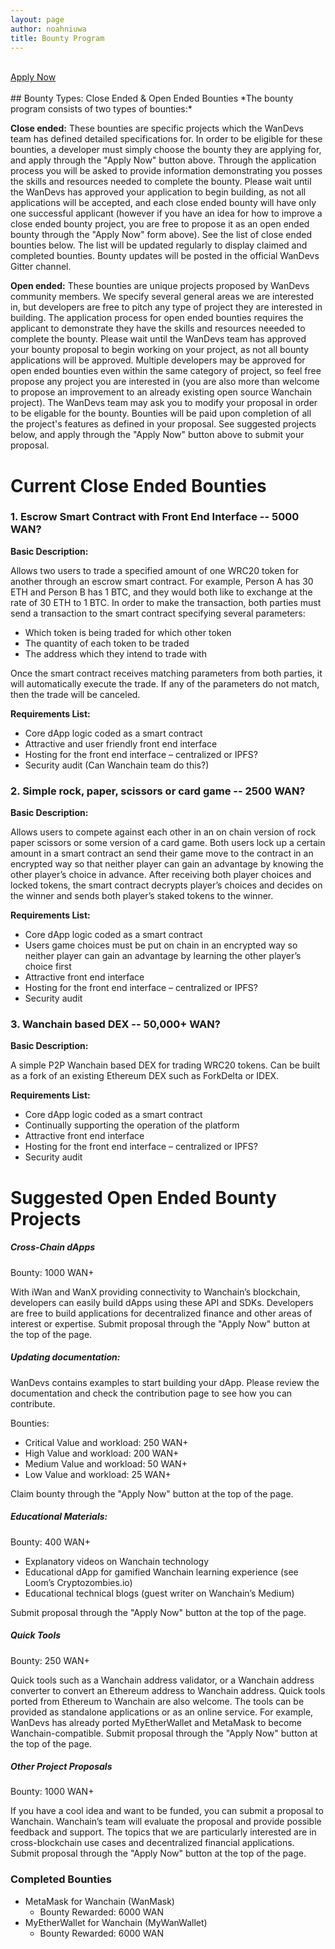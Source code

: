 ```yaml
---
layout: page
author: noahniuwa
title: Bounty Program
---
```

<br>
<div class="button-container">
  <a href="https://forms.gle/X9JxAyWtQUvPbTZM7" target="_blank" class="my-button">Apply Now </a>
</div>
<br>
## Bounty Types: Close Ended & Open Ended Bounties
*The bounty program consists of two types of bounties:*

**Close ended:** These bounties are specific projects which the WanDevs team has defined detailed specifications for. In order to be eligible for these bounties, a developer must simply choose the bounty they are applying for, and apply through the "Apply Now" button above. Through the application process you will be asked to provide information demonstrating you posses the skills and resources needed to complete the bounty. Please wait until the WanDevs has approved your application to begin building, as not all applications will be accepted, and each close ended bounty will have only one successful applicant (however if you have an idea for how to improve a close ended bounty project, you are free to propose it as an open ended bounty through the "Apply Now" form above). See the list of close ended bounties below. The list will be updated regularly to display claimed and completed bounties. Bounty updates will be posted in the official WanDevs Gitter channel.

**Open ended:** These bounties are unique projects proposed by WanDevs community members. We specify several general areas we are interested in, but developers are free to pitch any type of project they are interested in building. The application process for open ended bounties requires the applicant to demonstrate they have the skills and resources neeeded to complete the bounty. Please wait until the WanDevs team has approved your bounty proposal to begin working on your project, as not all bounty applications will be approved. Multiple developers may be approved for open ended bounties even within the same category of project, so feel free propose any project you are interested in (you are also more than welcome to propose an improvement to an already existing open source Wanchain project). The WanDevs team may ask you to modify your proposal in order to be eligable for the bounty. Bounties will be paid upon completion of all the project's features as defined in your proposal. See suggested projects below, and apply through the "Apply Now" button above to submit your proposal. 

# Current Close Ended Bounties

### 1. Escrow Smart Contract with Front End Interface -- 5000 WAN? 

**Basic Description:**  

Allows two users to trade a specified amount of one WRC20 token for another through an escrow smart contract. For example, Person A has 30 ETH and Person B has 1 BTC, and they would both like to exchange at the rate of 30 ETH to 1 BTC. In order to make the transaction, both parties must send a transaction to the smart contract specifying several parameters: 
  
* Which token is being traded for which other token 
* The quantity of each token to be traded 
* The address which they intend to trade with 

Once the smart contract receives matching parameters from both parties, it will automatically execute the trade. If any of the parameters do not match, then the trade will be canceled. 

**Requirements List:**

* Core dApp logic coded as a smart contract 
* Attractive and user friendly front end interface 
* Hosting for the front end interface – centralized or IPFS? 
* Security audit (Can Wanchain team do this?)

### 2. Simple rock, paper, scissors or card game -- 2500 WAN?

**Basic Description:**  

Allows users to compete against each other in an on chain version of rock paper scissors or some version of a card game. Both users lock up a certain amount in a smart contract an send their game move to the contract in an encrypted way so that neither player can gain an advantage by knowing the other player’s choice in advance. After receiving both player choices and locked tokens, the smart contract decrypts player’s choices and decides on the winner and sends both player’s staked tokens to the winner. 
  
**Requirements List:**  

* Core dApp logic coded as a smart contract 
* Users game choices must be put on chain in an encrypted way so neither player can gain an advantage by learning the other player’s choice first
* Attractive front end interface 
* Hosting for the front end interface – centralized or IPFS? 
* Security audit 


### 3. Wanchain based DEX -- 50,000+ WAN? 

**Basic Description:**  

A simple P2P Wanchain based DEX for trading WRC20 tokens. Can be built as a fork of an existing Ethereum DEX such as ForkDelta or IDEX. 

**Requirements List:**

* Core dApp logic coded as a smart contract 
* Continually supporting the operation of the platform 
* Attractive front end interface 
* Hosting for the front end interface – centralized or IPFS? 
* Security audit 


# Suggested Open Ended Bounty Projects

##### Cross-Chain dApps 

Bounty: 1000 WAN+ 

With iWan and WanX providing connectivity to Wanchain’s blockchain, developers can easily build dApps using these API and SDKs. Developers are free to build applications for decentralized finance and other areas of interest or expertise. Submit proposal through the "Apply Now" button at the top of the page. 

#####  Updating documentation: 

WanDevs contains examples to start building your dApp. Please review the documentation and check the contribution page to see how you can contribute. 

Bounties:  

- Critical Value and workload: 250 WAN+ 
- High Value and workload: 200 WAN+  
- Medium Value and workload: 50 WAN+ 
- Low Value and workload: 25 WAN+ 

Claim bounty through the "Apply Now" button at the top of the page. 

##### Educational Materials:  

Bounty: 400 WAN+ 

- Explanatory videos on Wanchain technology 
- Educational dApp for gamified Wanchain learning experience (see Loom’s Cryptozombies.io) 
- Educational technical blogs (guest writer on Wanchain’s Medium) 

Submit proposal through the "Apply Now" button at the top of the page. 

##### Quick Tools 

Bounty: 250 WAN+ 

Quick tools such as a Wanchain address validator, or a Wanchain address converter to convert an Ethereum address to Wanchain address. Quick tools ported from Ethereum to Wanchain are also welcome. The tools can be provided as standalone applications or as an online service. For example, WanDevs has already ported MyEtherWallet and MetaMask to become Wanchain-compatible. Submit proposal through the "Apply Now" button at the top of the page. 

##### Other Project Proposals 

Bounty: 1000 WAN+ 

If you have a cool idea and want to be funded, you can submit a proposal to Wanchain. Wanchain’s team will evaluate the proposal and provide possible feedback and support. The topics that we are particularly interested are in cross-blockchain use cases and decentralized financial applications. Submit proposal through the "Apply Now" button at the top of the page. 

### Completed Bounties 

- MetaMask for Wanchain (WanMask) 
  - Bounty Rewarded: 6000 WAN 
- MyEtherWallet for Wanchain (MyWanWallet) 
  - Bounty Rewarded: 6000 WAN 
